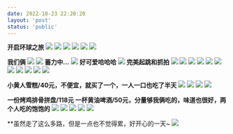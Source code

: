 ```yaml
---
date: 2022-10-23 22:20:20
layout: 'post'
status: 'public'
---
```


<audio src="https://inz.oss-cn-beijing.aliyuncs.com/Audios/128kbit/%E6%99%B4%28Final%20Version%29%20-%20%E7%81%B0%E6%BE%88.mp3" autoplay></audio>

**开启环球之旅**
![](https://inz.oss-cn-beijing.aliyuncs.com/Images/Universal/20221023_092403.jpg)
![](https://inz.oss-cn-beijing.aliyuncs.com/Images/Universal/20221023_092746.jpg)
![](https://inz.oss-cn-beijing.aliyuncs.com/Images/Universal/20221023_092833.jpg)
![](https://inz.oss-cn-beijing.aliyuncs.com/Images/Universal/20221023_115934.jpg)
![](https://inz.oss-cn-beijing.aliyuncs.com/Images/Universal/20221023_101402.jpg)
![](https://inz.oss-cn-beijing.aliyuncs.com/Images/Universal/20221023_112222.jpg)

**我们俩**
![](https://inz.oss-cn-beijing.aliyuncs.com/Images/Universal/20221023_120248.jpg)
![](https://inz.oss-cn-beijing.aliyuncs.com/Images/Universal/20221023_132614.jpg)
**蓄力中...**
![](https://inz.oss-cn-beijing.aliyuncs.com/Images/Universal/20221023_132725.jpg)
**好可爱哈哈哈**
![](https://inz.oss-cn-beijing.aliyuncs.com/Images/Universal/20221023_132726.jpg)
**完美起跳和抓拍**
![](https://inz.oss-cn-beijing.aliyuncs.com/Images/Universal/20221023_132727.jpg)
![](https://inz.oss-cn-beijing.aliyuncs.com/Images/Universal/20221023_120703.jpg)
![](https://inz.oss-cn-beijing.aliyuncs.com/Images/Universal/20221023_132923.jpg)
![](https://inz.oss-cn-beijing.aliyuncs.com/Images/Universal/20221023_133102.jpg)
![](https://inz.oss-cn-beijing.aliyuncs.com/Images/Universal/20221023_121058.jpg)
![](https://inz.oss-cn-beijing.aliyuncs.com/Images/Universal/20221023_121139.jpg)
![](https://inz.oss-cn-beijing.aliyuncs.com/Images/Universal/20221023_121145.jpg)
![](https://inz.oss-cn-beijing.aliyuncs.com/Images/Universal/20221023_121003.jpg)
![](https://inz.oss-cn-beijing.aliyuncs.com/Images/Universal/20221023_132201.jpg)
![](https://inz.oss-cn-beijing.aliyuncs.com/Images/Universal/20221023_133641.jpg)
![](https://inz.oss-cn-beijing.aliyuncs.com/Images/Universal/20221023_133651.jpg)

**小黄人雪糕/40元，不便宜，就买了一个，一人一口也吃了半天**
![](https://inz.oss-cn-beijing.aliyuncs.com/Images/Universal/20221023_145930.jpg)
![](https://inz.oss-cn-beijing.aliyuncs.com/Images/Universal/20221023_123807.jpg)
![](https://inz.oss-cn-beijing.aliyuncs.com/Images/Universal/20221023_153538.jpg)
![](https://inz.oss-cn-beijing.aliyuncs.com/Images/Universal/20221023_102654.jpg)

**一份烤鸡排骨拼盘/118元  一杯黄油啤酒/50元，分量够我俩吃的，味道也很好，两个人吃的饱饱的**
![](https://inz.oss-cn-beijing.aliyuncs.com/Images/Universal/20221023_170503.jpg)
![](https://inz.oss-cn-beijing.aliyuncs.com/Images/Universal/20221023_175229.jpg)
![](https://inz.oss-cn-beijing.aliyuncs.com/Images/Universal/20221023_180630.jpg)
![](https://inz.oss-cn-beijing.aliyuncs.com/Images/Universal/20221023_192652.jpg)
![](https://inz.oss-cn-beijing.aliyuncs.com/Images/Universal/20221023_194035.jpg)

**虽然走了这么多路，但是一点也不觉得累，好开心的一天~
![](https://inz.oss-cn-beijing.aliyuncs.com/Images/Universal/1666536382489.jpg)